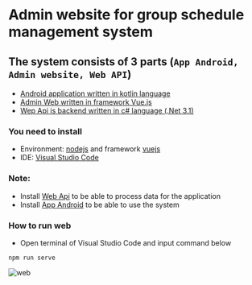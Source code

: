 # Admin website for group schedule management system
## The system consists of 3 parts (``App Android, Admin website, Web API``)
- [Android application written in kotlin language](https://github.com/GrayWolf52/khoaLuan)
- [Admin Web written in framework Vue.js](https://github.com/GrayWolf52/web-quan-tri-khoa-luan)
- [Wep Api is backend written in c# language (.Net 3.1)](https://github.com/GrayWolf52/DoAn_BE)

### You need to install
- Environment: [nodejs](https://nodejs.org/en/) and framework [vuejs](https://vuejs.org/) 
- IDE: [Visual Studio Code](https://code.visualstudio.com/download)
### Note:
- Install [Web Api](https://github.com/GrayWolf52/DoAn_BE) to be able to process data for the application
- Install [App Android](https://github.com/GrayWolf52/khoaLuan) to be able to use the system

### How to run web
- Open terminal of Visual Studio Code and input command below
```
npm run serve
```

![web](https://user-images.githubusercontent.com/56286032/218129122-52d2e7cb-438a-44d5-bc4f-711664916611.png)
